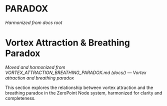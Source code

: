 # PARADOX

*Harmonized from docs root*

# Vortex Attraction & Breathing Paradox

*Moved and harmonized from VORTEX_ATTRACTION_BREATHING_PARADOX.md (docs/) — Vortex attraction and breathing paradox*

This section explores the relationship between vortex attraction and the breathing paradox in the ZeroPoint Node system, harmonized for clarity and completeness.

<!-- (Insert harmonized content here) --> 
